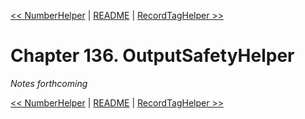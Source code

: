 [&lt;&lt; NumberHelper](ch135-numberhelper.md) | [README](README.md) | [RecordTagHelper &gt;&gt;](ch137-recordtaghelper.md)

# Chapter 136. OutputSafetyHelper

*Notes forthcoming*

[&lt;&lt; NumberHelper](ch135-numberhelper.md) | [README](README.md) | [RecordTagHelper &gt;&gt;](ch137-recordtaghelper.md)